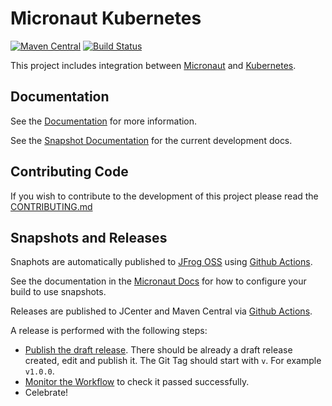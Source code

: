 # Micronaut Kubernetes

[![Maven Central](https://img.shields.io/maven-central/v/io.micronaut.kubernetes/micronaut-kubernetes-discovery-client.svg?label=Maven%20Central)](https://search.maven.org/search?q=g:%22io.micronaut.kubernetes%22%20AND%20a:%22micronaut-kubernetes-discovery-client%22)
[![Build Status](https://travis-ci.org/micronaut-projects/micronaut-kubernetes.svg?branch=master)](https://travis-ci.org/micronaut-projects/micronaut-kubernetes)

This project includes integration between [Micronaut](http://micronaut.io) and [Kubernetes](https://kubernetes.io).

## Documentation

See the [Documentation](https://micronaut-projects.github.io/micronaut-kubernetes/latest/guide) for more information.

See the [Snapshot Documentation](https://micronaut-projects.github.io/micronaut-kubernetes/snapshot/guide) for the 
current development docs.

## Contributing Code

If you wish to contribute to the development of this project please read the [CONTRIBUTING.md](CONTRIBUTING.md)

## Snapshots and Releases

Snaphots are automatically published to [JFrog OSS](https://oss.jfrog.org/artifactory/oss-snapshot-local/) using [Github Actions](https://github.com/micronaut-projects/micronaut-kubernetes/actions).

See the documentation in the [Micronaut Docs](https://docs.micronaut.io/latest/guide/index.html#usingsnapshots) for how to configure your build to use snapshots.

Releases are published to JCenter and Maven Central via [Github Actions](https://github.com/micronaut-projects/micronaut-kubernetes/actions).

A release is performed with the following steps:

* [Publish the draft release](https://github.com/micronaut-projects/micronaut-kubernetes/releases). There should be already a draft release created, edit and publish it. The Git Tag should start with `v`. For example `v1.0.0`.
* [Monitor the Workflow](https://github.com/micronaut-projects/micronaut-kubernetes/actions?query=workflow%3ARelease) to check it passed successfully.
* Celebrate!

